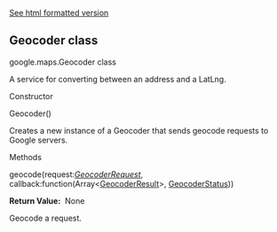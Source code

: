 [See html formatted version](https://huasofoundries.github.io/google-maps-documentation/Geocoder.html)


Geocoder class
--------------

google.maps.Geocoder class

A service for converting between an address and a LatLng.

Constructor

Geocoder()

Creates a new instance of a Geocoder that sends geocode requests to Google servers.

Methods

geocode(request:[_GeocoderRequest_](https://github.com/amenadiel/google-maps-documentation/blob/master/docs/GeocoderRequest.md), callback:function(Array<[GeocoderResult](https://github.com/amenadiel/google-maps-documentation/blob/master/docs/GeocoderResult.md)\>, [GeocoderStatus](https://github.com/amenadiel/google-maps-documentation/blob/master/docs/GeocoderStatus.md)))

**Return Value:**  None

Geocode a request.